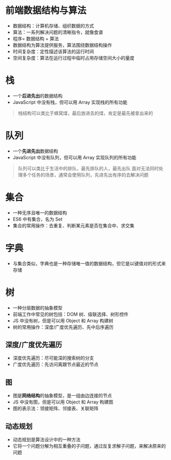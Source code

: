# 前端数据结构与算法

- 数据结构：计算机存储、组织数据的方式
- 算法：一系列解决问题的清晰指令，就像食谱
- 程序= 数据结构 + 算法
- 数据结构为算法提供服务，算法围绕数据结构操作
- 时间复杂度：定性描述该算法的运行时间
- 空间复杂度：算法在运行过程中临时占用存储空间大小的量度

# 栈

- 一个**后进先出**的数据结构
- JavaScript 中没有栈，但可以用 Array 实现栈的所有功能

> 栈结构可以类比于蜂窝煤，最后放进去的煤，肯定是最先被拿出来的

# 队列

- 一个**先进先出**数据结构
- JavaScript 中没有队列，但可以用 Array 实现队列的所有功能

> 队列可以类比于生活中的排队，最先排队的人，最先出队
> 面对无法同时处理多个任务的场景，通常会使用队列，先进先出有序的去解决问题

# 集合

- 一种无序且唯一的数据结构
- ES6 中有集合，名为 Set
- 集合的常用操作：去重复、判断某元素是否在集合中、求交集

# 字典

- 与集合类似，字典也是一种存储唯一值的数据结构，但它是以键值对的形式来存储

# 树

- 一种分层数据的抽象模型
- 前端工作中常见的树包括：DOM 树、级联选择、树形控件
- JS 中没有树，但是可以用 Object 和 Array 构建树
- 树的常用操作：深度/广度优先遍历、先中后序遍历

## 深度/广度优先遍历

- 深度优先遍历：尽可能深的搜索树的分支
- 广度优先遍历：先访问离跟节点最近的节点

## 图

- 图是**网络结构**的抽象模型，是一组由边连接的节点
- JS 中没有图，但是可以用 Object 和 Array 构建图
- 图的表示法：领接矩阵、邻接表、关联矩阵

## 动态规划

- 动态规划是算法设计中的一种方法
- 它将一个问题分解为相互重叠的子问题，通过反复求解子问题，来解决原来的问题
